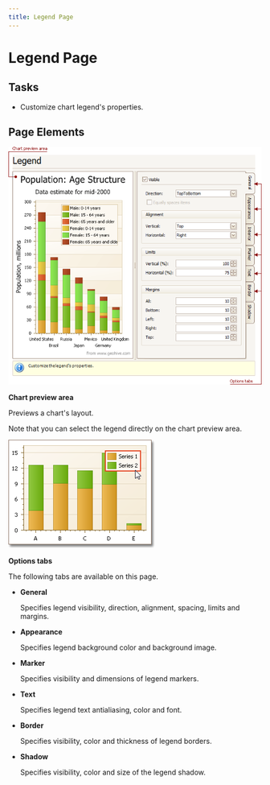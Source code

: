 ```yaml
---
title: Legend Page
---
```

# Legend Page
## Tasks
* Customize chart legend's properties.

## Page Elements
![ChartWizard_LegendPage](../../../images/img7238.png)

**Chart preview area**

Previews a chart's layout.

Note that you can select the legend directly on the chart preview area.

![ChartWizard_10a](../../../images/img7415.png)

**Options tabs**

The following tabs are available on this page.
* **General**
	
	Specifies legend visibility, direction, alignment, spacing, limits and margins.
* **Appearance**
	
	Specifies legend background color and background image.
* **Marker**
	
	Specifies visibility and dimensions of legend markers.
* **Text**
	
	Specifies legend text antialiasing, color and font.
* **Border**
	
	Specifies visibility, color and thickness of legend borders.
* **Shadow**
	
	Specifies visibility, color and size of the legend shadow.